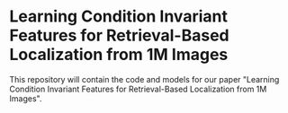 # Learning Condition Invariant Features for Retrieval-Based Localization from 1M Images

This repository will contain the code and models for our paper "Learning Condition Invariant Features for Retrieval-Based Localization from 1M Images". 
